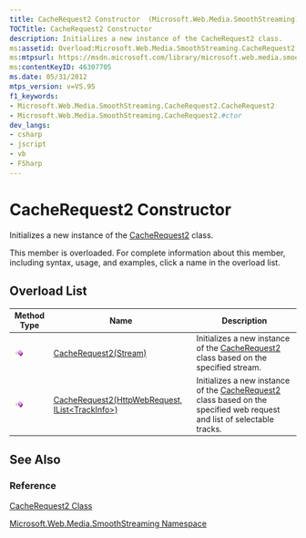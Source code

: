 ```yaml
---
title: CacheRequest2 Constructor  (Microsoft.Web.Media.SmoothStreaming)
TOCTitle: CacheRequest2 Constructor
description: Initializes a new instance of the CacheRequest2 class.
ms:assetid: Overload:Microsoft.Web.Media.SmoothStreaming.CacheRequest2.#ctor
ms:mtpsurl: https://msdn.microsoft.com/library/microsoft.web.media.smoothstreaming.cacherequest2.cacherequest2(v=VS.95)
ms:contentKeyID: 46307705
ms.date: 05/31/2012
mtps_version: v=VS.95
f1_keywords:
- Microsoft.Web.Media.SmoothStreaming.CacheRequest2.CacheRequest2
- Microsoft.Web.Media.SmoothStreaming.CacheRequest2.#ctor
dev_langs:
- csharp
- jscript
- vb
- FSharp
---
```


# CacheRequest2 Constructor

Initializes a new instance of the [CacheRequest2](cacherequest2-class-microsoft-web-media-smoothstreaming.md) class.

This member is overloaded. For complete information about this member, including syntax, usage, and examples, click a name in the overload list.

## Overload List

|Method Type|Name|Description|
|--- |--- |--- |
|![Public method](images/Ff728153.pubmethod(en-us,VS.90).gif "Public method")|[CacheRequest2(Stream)](cacherequest2-constructor-stream-microsoft-web-media-smoothstreaming.md)|Initializes a new instance of the [CacheRequest2](cacherequest2-class-microsoft-web-media-smoothstreaming.md) class based on the specified stream.|
|![Public method](images/Ff728153.pubmethod(en-us,VS.90).gif "Public method")|[CacheRequest2(HttpWebRequest, IList\<TrackInfo>)](cacherequest2-constructor-httpwebrequest-ilist-trackinfo-microsoft-web-media-smoothstreaming.md)|Initializes a new instance of the [CacheRequest2](cacherequest2-class-microsoft-web-media-smoothstreaming.md) class based on the specified web request and list of selectable tracks.|

## See Also

### Reference

[CacheRequest2 Class](cacherequest2-class-microsoft-web-media-smoothstreaming.md)

[Microsoft.Web.Media.SmoothStreaming Namespace](microsoft-web-media-smoothstreaming-namespace_1.md)
